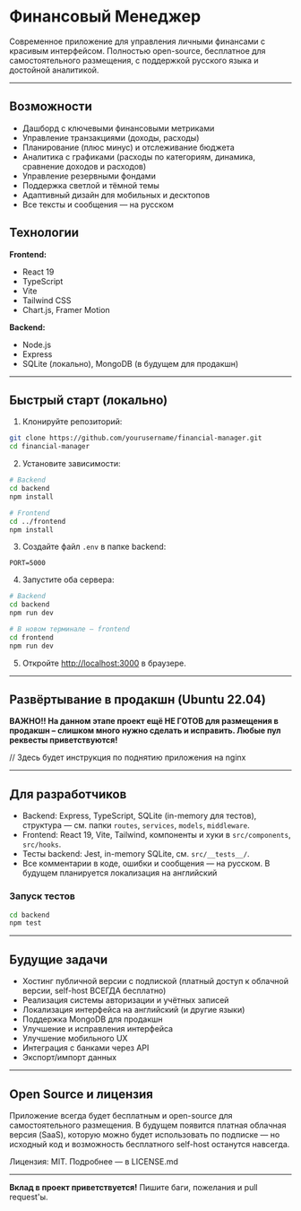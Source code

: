 # Финансовый Менеджер

Современное приложение для управления личными финансами с красивым интерфейсом. Полностью open-source, бесплатное для самостоятельного размещения, с поддержкой русского языка и достойной аналитикой.

---

## Возможности

- Дашборд с ключевыми финансовыми метриками
- Управление транзакциями (доходы, расходы)
- Планирование (плюс минус) и отслеживание бюджета
- Аналитика с графиками (расходы по категориям, динамика, сравнение доходов и расходов)
- Управление резервными фондами
- Поддержка светлой и тёмной темы
- Адаптивный дизайн для мобильных и десктопов
- Все тексты и сообщения — на русском

## Технологии

**Frontend:**
- React 19
- TypeScript
- Vite
- Tailwind CSS
- Chart.js, Framer Motion

**Backend:**
- Node.js
- Express
- SQLite (локально), MongoDB (в будущем для продакшн)

---

## Быстрый старт (локально)

1. Клонируйте репозиторий:
```bash
git clone https://github.com/yourusername/financial-manager.git
cd financial-manager
```

2. Установите зависимости:
```bash
# Backend
cd backend
npm install

# Frontend
cd ../frontend
npm install
```

3. Создайте файл `.env` в папке backend:
```
PORT=5000
```

4. Запустите оба сервера:
```bash
# Backend
cd backend
npm run dev

# В новом терминале — frontend
cd frontend
npm run dev
```

5. Откройте [http://localhost:3000](http://localhost:3000) в браузере.

---

## Развёртывание в продакшн (Ubuntu 22.04)

**ВАЖНО!! На данном этапе проект ещё НЕ ГОТОВ для размещения в продакшн – слишком много нужно сделать и исправить. Любые пул реквесты приветствуются!**

// Здесь будет инструкция по поднятию приложения на nginx

---

## Для разработчиков

- Backend: Express, TypeScript, SQLite (in-memory для тестов), структура — см. папки `routes`, `services`, `models`, `middleware`.
- Frontend: React 19, Vite, Tailwind, компоненты и хуки в `src/components`, `src/hooks`.
- Тесты backend: Jest, in-memory SQLite, см. `src/__tests__/`.
- Все комментарии в коде, ошибки и сообщения — на русском. В будущем планируется локализация на английский

### Запуск тестов

```bash
cd backend
npm test
```

---

## Будущие задачи

- Хостинг публичной версии с подпиской (платный доступ к облачной версии, self-host ВСЕГДА бесплатно)
- Реализация системы авторизации и учётных записей
- Локализация интерфейса на английский (и другие языки)
- Поддержка MongoDB для продакшн
- Улучшение и исправления интерфейса
- Улучшение мобильного UX
- Интеграция с банками через API
- Экспорт/импорт данных

---

## Open Source и лицензия

Приложение всегда будет бесплатным и open-source для самостоятельного размещения. В будущем появится платная облачная версия (SaaS), которую можно будет использовать по подписке — но исходный код и возможность бесплатного self-host останутся навсегда.

Лицензия: MIT. Подробнее — в LICENSE.md

---

**Вклад в проект приветствуется!**
Пишите баги, пожелания и pull request'ы.